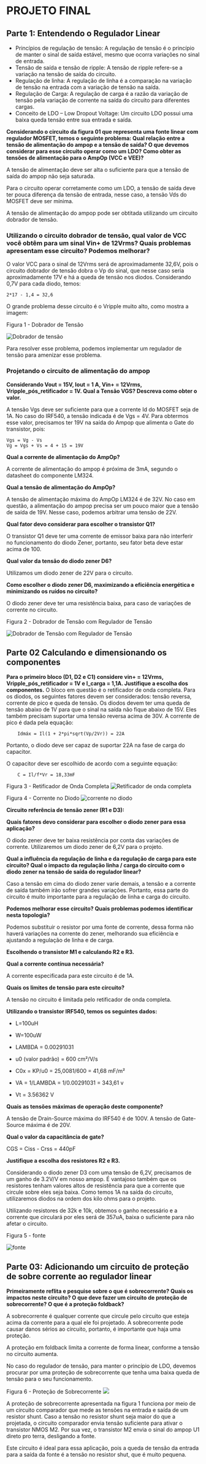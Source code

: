 # PROJETO FINAL

## Parte 1: Entendendo o Regulador Linear

- Princípios de regulação de tensão: A regulação de tensão é o princípio de manter o sinal de saída estável, mesmo que ocorra variações no sinal de entrada.
- Tensão de saída e tensão de ripple: A tensão de ripple refere-se a variação na tensão de saída do circuito.
- Regulação de linha: A regulação de linha é a comparação na variação de tensão na entrada com a variação de tensão na saída.
- Regulação de Carga: A regulação de carga é a razão da variação de tensão pela variação de corrente na saída do circuito para diferentes cargas.
- Conceito de LDO – Low Dropout Voltage: Um circuito LDO possui uma baixa queda tensão entre sua entrada e saída.


**Considerando o circuito da figura 01 que representa uma fonte linear com regulador MOSFET,
temos o seguinte problema: Qual relação entre a tensão de alimentação do ampop e a tensão de
saída? O que devemos considerar para esse circuito operar como um LDO? Como obter as
tensões de alimentação para o AmpOp (VCC e VEE)?**

A tensão de alimentação deve ser alta o  suficiente para que a tensão de saída do ampop não seja saturada.

Para o circuito operar corretamente como um LDO, a tensão de saída deve ter pouca diferença da tensão de entrada, nesse caso, a tensão Vds do MOSFET deve ser mínima.

A tensão de alimentação do ampop pode ser obtitada utilizando um circuito dobrador de tensão.

### Utilizando o circuito dobrador de tensão, qual valor de VCC você obtêm para um sinal Vin+ de 12Vrms? Quais problemas apresentam esse circuito? Podemos melhorar?

O valor VCC para o sinal de 12Vrms será de aproximadamente 32,6V, pois o circuito dobrador de tensão dobra o Vp do sinal, que nesse caso seria aproximadamente 17V e há a queda de tensão nos diodos. Considerando 0,7V para cada diodo, temos:

```
2*17 - 1,4 = 32,6
```
O grande problema desse circuito é o Vripple muito alto, como mostra a imagem:

Figura 1 - Dobrador de Tensão

![Dobrador de tensão](https://github.com/ciceroed/ELN22104_2020_2/blob/prof-lohmann-Alunos_01/Cícero%20Eduardo%20Dick%20Junior/ANP%204%20-%20Projeto%20Final/dobrador%20de%20tensao.JPG)


Para resolver esse problema, podemos implementar um regulador de tensão para amenizar esse problema.

### **Projetando o circuito de alimentação do ampop**

**Considerando Vout = 15V, Iout = 1 A, Vin+ = 12Vrms, Vripple_pós_retificador = 1V.
Qual a Tensão VGS? Descreva como obter o valor.**

A tensão Vgs deve ser suficiente para que a corrente Id do MOSFET seja de 1A. No caso do IRF540, a tensão indicada é de Vgs = 4V. Para obtermos esse valor, precisamos ter 19V na saída do Ampop que alimenta o Gate do transistor, pois:
```
Vgs = Vg - Vs
Vg = Vgs + Vs = 4 + 15 = 19V
```

**Qual a corrente de alimentação do AmpOp?**

A corrente de alimentação do ampop é próxima de 3mA, segundo o datasheet do componente LM324.

**Qual a tensão de alimentação do AmpOp?**

A tensão de alimentação máxima do AmpOp LM324 é de 32V. No caso em questão, a alimentação do ampop precisa ser um pouco maior que a tensão de saída de 19V. Nesse caso, podemos arbitrar uma tensão de 22V.

**Qual fator devo considerar para escolher o transistor Q1?**

O transistor Q1 deve ter uma corrente de emissor baixa para não interferir no funcionamento do diodo Zener, portanto, seu fator beta deve estar acima de 100.

**Qual valor da tensão do diodo zener D6?**

Utilizamos um diodo zener de 22V para o circuito.

**Como escolher o diodo zener D6, maximizando a eficiência energética e minimizando os ruídos no circuito?**

O diodo zener deve ter uma resistência baixa, para caso de variações de corrente no circuito.

Figura 2 - Dobrador de Tensão com Regulador de Tensão

![Dobrador de Tensão com Regulador de Tensão](https://github.com/ciceroed/ELN22104_2020_2/blob/prof-lohmann-Alunos_01/Cícero%20Eduardo%20Dick%20Junior/ANP%204%20-%20Projeto%20Final/dobrador%20de%20tensao%20com%20regulador.JPG)

## Parte 02 Calculando e dimensionando os componentes

**Para o primeiro bloco (D1, D2 e C1) considere vin+ = 12Vrms, Vripple_pós_retificador = 1V e I_carga = 1,1A. Justifique a escolha dos componentes.**
O bloco em questão é o retificador de onda completa. Para os diodos, os seguintes fatores devem ser considerados: tensão reversa, corrente de pico e queda de tensão.
Os diodos devem ter uma queda de tensão abaixo de 1V para que o sinal na saída não fique abaixo de 15V. Eles também precisam suportar uma tensão reversa acima de 30V. A corrente de pico é dada pela equação:
```
    Idmáx = Il(1 + 2*pi*sqrt(Vp/2Vr)) = 22A
```
Portanto, o diodo deve ser capaz de suportar 22A na fase de carga do capacitor.

O capacitor deve ser escolhido de acordo com a seguinte equação:

```
    C = Il/f*Vr = 18,33mF
```
Figura 3 - Retificador de Onda Completa
![Retificador de onda completa](https://github.com/ciceroed/ELN22104_2020_2/blob/prof-lohmann-Alunos_01/Cícero%20Eduardo%20Dick%20Junior/ANP%204%20-%20Projeto%20Final/Retificador.JPG)

Figura 4 - Corrente no Diodo
![corrente no diodo](https://github.com/ciceroed/ELN22104_2020_2/blob/prof-lohmann-Alunos_01/Cícero%20Eduardo%20Dick%20Junior/ANP%204%20-%20Projeto%20Final/Corrente%20no%20diodo.JPG)

**Circuito referência de tensão zener (R1 e D3):**

**Quais fatores devo considerar para escolher o diodo zener para essa aplicação?**

O diodo zener deve ter baixa resistência por conta das variações de corrente. Utilizaremos um diodo zener de 6,2V para o projeto.

**Qual a influência da regulação de linha e da regulação de carga para este circuito? Qual o impacto da regulação linha / carga do circuito com o diodo zener na tensão de saída do regulador linear?**

Caso a tensão em cima do diodo zener varie demais, a tensão e a corrente de saída também irão sofrer grandes variações. Portanto, essa parte do circuito é muito importante para a regulação de linha e carga do circuito.

**Podemos melhorar esse circuito? Quais problemas podemos identificar nesta topologia?**

Podemos substituir o resistor por uma fonte de corrente, dessa forma não haverá variações na corrente do zener, melhorando sua eficiência e ajustando a regulação de linha e de carga.

**Escolhendo o transistor M1 e calculando R2 e R3.**

**Qual a corrente contínua necessária?**

A corrente especificada para este circuito é de 1A.

**Quais os limites de tensão para este circuito?**

A tensão no circuito é limitada pelo retificador de onda completa. 

**Utilizando o transistor IRF540, temos os seguintes dados:**

- L=100uH

- W=100uW

- LAMBDA = 0.00291031

- u0 (valor padrão) = 600 cm²/V/s

- C0x = KP/u0 = 25,0081/600 = 41,68 mF/m²

- VA = 1/LAMBDA = 1/0.00291031 = 343,61 v

- Vt = 3.56362 V

**Quais as tensões máximas de operação deste componente?**

A tensão de Drain-Source máxima do IRF540 é de 100V. 
A tensão de Gate-Source máxima é de 20V.

**Qual o valor da capacitância de gate?**

CGS = Ciss - Crss = 440pF

**Justifique a escolha dos resistores R2 e R3.**

Considerando o diodo zener D3 com uma tensão de 6,2V, precisamos de um ganho de 3.2V/V em nosso ampop. É vantajoso também que os resistores tenham valores altos de resistência para que a corrente que circule sobre eles seja baixa. Como temos 1A na saída do circuito, utilizaremos diodos na ordem dos kilo ohms para o projeto.

Utilizando resistores de 32k e 10k, obtemos o ganho necessário e a corrente que circulará por eles será de 357uA, baixa o suficiente para não afetar o circuito.

Figura 5 - fonte

![fonte](https://github.com/ciceroed/ELN22104_2020_2/blob/prof-lohmann-Alunos_01/Cícero%20Eduardo%20Dick%20Junior/ANP%204%20-%20Projeto%20Final/fonte.JPG)


## Parte 03: Adicionando um circuito de proteção de sobre corrente ao regulador linear

**Primeiramente reflita e pesquise sobre o que é sobrecorrente? Quais os impactos neste circuito? O que deve fazer um circuito de proteção de sobrecorrente? O que é a proteção foldback?**

A sobrecorrente é qualquer corrente que circule pelo circuito que esteja acima da corrente para a qual ele foi projetado. A sobrecorrente pode causar danos sérios ao circuito, portanto, é importante que haja uma proteção.

A proteção em foldback limita a corrente de forma linear, conforme a tensão no circuito aumenta.

No caso do regulador de tensão, para manter o princípio de LDO, devemos procurar por uma proteção de sobrecorrente que tenha uma baixa queda de tensão para o seu funcionamento.

Figura 6 - Proteção de Sobrecorrente
![](https://github.com/ciceroed/ELN22104_2020_2/blob/prof-lohmann-Alunos_01/Cícero%20Eduardo%20Dick%20Junior/ANP%204%20-%20Projeto%20Final/Proteção%20sobrecorrente.JPG)

A proteção de sobrecorrente apresentada na figura 1 funciona por meio de um circuito comparador que mede as tensões na entrada e saída de um resistor shunt. Caso a tensão no resistor shunt seja maior do que a projetada, o circuito comparador envia tensão suficiente para ativar o transistor NMOS M2. Por sua vez, o transistor M2 envia o sinal do ampop U1 direto pro terra, desligando a fonte.

Este circuito é ideal para essa aplicação, pois a queda de tensão da entrada para a saída da fonte é a tensão no resistor shut, que é muito pequena.
